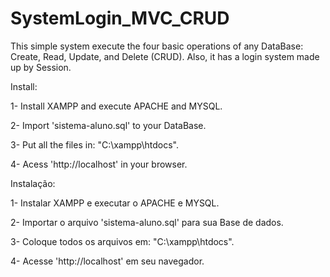 # SystemLogin_MVC_CRUD

This simple system execute the four basic operations of any DataBase: Create, Read, Update, and Delete (CRUD).
Also, it has a login system made up by Session.

Install:

1- Install XAMPP and execute APACHE and MYSQL.

2- Import 'sistema-aluno.sql' to your DataBase.

3- Put all the files in: "C:\xampp\htdocs".

4- Acess 'http://localhost' in your browser.

Instalação:

1- Instalar XAMPP e executar o APACHE e MYSQL.

2- Importar o arquivo 'sistema-aluno.sql' para sua Base de dados.

3- Coloque todos os arquivos em: "C:\xampp\htdocs".

4- Acesse 'http://localhost' em seu navegador.
